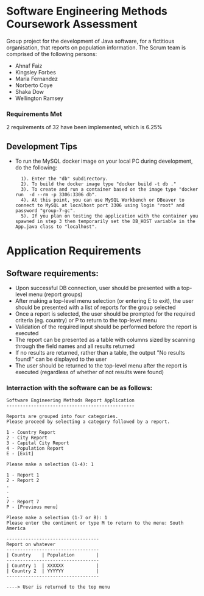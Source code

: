 # Software Engineering Methods Coursework Assessment

Group project for the development of Java software, for a fictitious organisation, that reports on population information. 
The Scrum team is comprised of the following persons:
- Ahnaf Faiz
- Kingsley Forbes
- Maria Fernandez
- Norberto Coye
- Shaka Dow
- Wellington Ramsey

### Requirements Met

2 requirements of 32 have been implemented, which is 6.25%

## Development Tips

- To run the MySQL docker image on your local PC during development, do the following:

        1). Enter the "db" subdirectory.
        2). To build the docker image type "docker build -t db ."
        3). To create and run a container based on the image type "docker run  -d --rm -p 3306:3306 db".
        4). At this point, you can use MySQL Workbench or DBeaver to connect to MySQL at localhost port 3306 using login "root" and password "group-7-gc".
        5). If you plan on testing the application with the container you spawned in step 3 then temporarily set the DB_HOST variable in the App.java class to "localhost".

# Application Requirements

Software requirements:
----------------------

- Upon successful DB connection, user should be presented with a top-level menu (report groups)
- After making a top-level menu selection (or entering E to exit), the user should be presented with a list of reports for the group selected
- Once a report is selected, the user should be prompted for the required criteria (eg. country) or P to return to the top-level menu
- Validation of the required input should be performed before the report is executed
- The report can be presented as a table with columns sized by scanning through the field names and all results returned
- If no results are returned, rather than a table, the output "No results found!" can be displayed to the user
- The user should be returned to the top-level menu after the report is executed (regardless of whether of not results were found)

### Interraction with the software can be as follows:

    Software Engineering Methods Report Application
    -----------------------------------------------
    
    Reports are grouped into four categories.
    Please proceed by selecting a category followed by a report.

    1 - Country Report
    2 - City Report
    3 - Capital City Report
    4 - Population Report
    E - [Exit]

    Please make a selection (1-4): 1

    1 - Report 1
    2 - Report 2
    .
    .
    .
    7 - Report 7
    P - [Previous menu]

    Please make a selection (1-7 or B): 1
    Please enter the continent or type M to return to the menu: South America
    
    ----------------------------------
    Report on whatever
    ----------------------------------
    | Country    | Population        |
    ----------------------------------
    | Country 1  | XXXXXX            |
    | Country 2  | YYYYYY            |
    ----------------------------------
    
    ----> User is returned to the top menu
